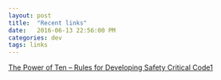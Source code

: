 ```yaml
---
layout: post
title:  "Recent links"
date:   2016-06-13 22:56:00 PM
categories: dev
tags: links
---
```


[The Power of Ten – Rules for Developing Safety Critical Code1](http://pixelscommander.com/wp-content/uploads/2014/12/P10.pdf)
